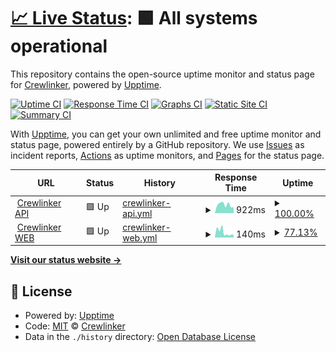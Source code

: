 # [📈 Live Status](https://crewlinker.github.io/uptime): <!--live status--> **🟩 All systems operational**

This repository contains the open-source uptime monitor and status page for [Crewlinker](crewlinker.com), powered by [Upptime](https://github.com/upptime/upptime).

[![Uptime CI](https://github.com/crewlinker/uptime/workflows/Uptime%20CI/badge.svg)](https://github.com/crewlinker/uptime/actions?query=workflow%3A%22Uptime+CI%22)
[![Response Time CI](https://github.com/crewlinker/uptime/workflows/Response%20Time%20CI/badge.svg)](https://github.com/crewlinker/uptime/actions?query=workflow%3A%22Response+Time+CI%22)
[![Graphs CI](https://github.com/crewlinker/uptime/workflows/Graphs%20CI/badge.svg)](https://github.com/crewlinker/uptime/actions?query=workflow%3A%22Graphs+CI%22)
[![Static Site CI](https://github.com/crewlinker/uptime/workflows/Static%20Site%20CI/badge.svg)](https://github.com/crewlinker/uptime/actions?query=workflow%3A%22Static+Site+CI%22)
[![Summary CI](https://github.com/crewlinker/uptime/workflows/Summary%20CI/badge.svg)](https://github.com/crewlinker/uptime/actions?query=workflow%3A%22Summary+CI%22)

With [Upptime](https://upptime.js.org), you can get your own unlimited and free uptime monitor and status page, powered entirely by a GitHub repository. We use [Issues](https://github.com/crewlinker/uptime/issues) as incident reports, [Actions](https://github.com/crewlinker/uptime/actions) as uptime monitors, and [Pages](https://crewlinker.github.io/uptime) for the status page.

<!--start: status pages-->
<!-- This summary is generated by Upptime (https://github.com/upptime/upptime) -->
<!-- Do not edit this manually, your changes will be overwritten -->
<!-- prettier-ignore -->
| URL | Status | History | Response Time | Uptime |
| --- | ------ | ------- | ------------- | ------ |
| <img alt="" src="https://icons.duckduckgo.com/ip3/null.ico" height="13"> [Crewlinker API](graphapi.prod.v3.crewlinker.com) | 🟩 Up | [crewlinker-api.yml](https://github.com/crewlinker/uptime/commits/HEAD/history/crewlinker-api.yml) | <details><summary><img alt="Response time graph" src="./graphs/crewlinker-api/response-time-week.png" height="20"> 922ms</summary><br><a href="https://crewlinker.github.io/uptime/history/crewlinker-api"><img alt="Response time 741" src="https://img.shields.io/endpoint?url=https%3A%2F%2Fraw.githubusercontent.com%2Fcrewlinker%2Fuptime%2FHEAD%2Fapi%2Fcrewlinker-api%2Fresponse-time.json"></a><br><a href="https://crewlinker.github.io/uptime/history/crewlinker-api"><img alt="24-hour response time 965" src="https://img.shields.io/endpoint?url=https%3A%2F%2Fraw.githubusercontent.com%2Fcrewlinker%2Fuptime%2FHEAD%2Fapi%2Fcrewlinker-api%2Fresponse-time-day.json"></a><br><a href="https://crewlinker.github.io/uptime/history/crewlinker-api"><img alt="7-day response time 922" src="https://img.shields.io/endpoint?url=https%3A%2F%2Fraw.githubusercontent.com%2Fcrewlinker%2Fuptime%2FHEAD%2Fapi%2Fcrewlinker-api%2Fresponse-time-week.json"></a><br><a href="https://crewlinker.github.io/uptime/history/crewlinker-api"><img alt="30-day response time 930" src="https://img.shields.io/endpoint?url=https%3A%2F%2Fraw.githubusercontent.com%2Fcrewlinker%2Fuptime%2FHEAD%2Fapi%2Fcrewlinker-api%2Fresponse-time-month.json"></a><br><a href="https://crewlinker.github.io/uptime/history/crewlinker-api"><img alt="1-year response time 741" src="https://img.shields.io/endpoint?url=https%3A%2F%2Fraw.githubusercontent.com%2Fcrewlinker%2Fuptime%2FHEAD%2Fapi%2Fcrewlinker-api%2Fresponse-time-year.json"></a></details> | <details><summary><a href="https://crewlinker.github.io/uptime/history/crewlinker-api">100.00%</a></summary><a href="https://crewlinker.github.io/uptime/history/crewlinker-api"><img alt="All-time uptime 99.76%" src="https://img.shields.io/endpoint?url=https%3A%2F%2Fraw.githubusercontent.com%2Fcrewlinker%2Fuptime%2FHEAD%2Fapi%2Fcrewlinker-api%2Fuptime.json"></a><br><a href="https://crewlinker.github.io/uptime/history/crewlinker-api"><img alt="24-hour uptime 100.00%" src="https://img.shields.io/endpoint?url=https%3A%2F%2Fraw.githubusercontent.com%2Fcrewlinker%2Fuptime%2FHEAD%2Fapi%2Fcrewlinker-api%2Fuptime-day.json"></a><br><a href="https://crewlinker.github.io/uptime/history/crewlinker-api"><img alt="7-day uptime 100.00%" src="https://img.shields.io/endpoint?url=https%3A%2F%2Fraw.githubusercontent.com%2Fcrewlinker%2Fuptime%2FHEAD%2Fapi%2Fcrewlinker-api%2Fuptime-week.json"></a><br><a href="https://crewlinker.github.io/uptime/history/crewlinker-api"><img alt="30-day uptime 98.29%" src="https://img.shields.io/endpoint?url=https%3A%2F%2Fraw.githubusercontent.com%2Fcrewlinker%2Fuptime%2FHEAD%2Fapi%2Fcrewlinker-api%2Fuptime-month.json"></a><br><a href="https://crewlinker.github.io/uptime/history/crewlinker-api"><img alt="1-year uptime 99.76%" src="https://img.shields.io/endpoint?url=https%3A%2F%2Fraw.githubusercontent.com%2Fcrewlinker%2Fuptime%2FHEAD%2Fapi%2Fcrewlinker-api%2Fuptime-year.json"></a></details>
| <img alt="" src="https://icons.duckduckgo.com/ip3/crewlinker.com.ico" height="13"> [Crewlinker WEB](https://crewlinker.com) | 🟩 Up | [crewlinker-web.yml](https://github.com/crewlinker/uptime/commits/HEAD/history/crewlinker-web.yml) | <details><summary><img alt="Response time graph" src="./graphs/crewlinker-web/response-time-week.png" height="20"> 140ms</summary><br><a href="https://crewlinker.github.io/uptime/history/crewlinker-web"><img alt="Response time 201" src="https://img.shields.io/endpoint?url=https%3A%2F%2Fraw.githubusercontent.com%2Fcrewlinker%2Fuptime%2FHEAD%2Fapi%2Fcrewlinker-web%2Fresponse-time.json"></a><br><a href="https://crewlinker.github.io/uptime/history/crewlinker-web"><img alt="24-hour response time 274" src="https://img.shields.io/endpoint?url=https%3A%2F%2Fraw.githubusercontent.com%2Fcrewlinker%2Fuptime%2FHEAD%2Fapi%2Fcrewlinker-web%2Fresponse-time-day.json"></a><br><a href="https://crewlinker.github.io/uptime/history/crewlinker-web"><img alt="7-day response time 140" src="https://img.shields.io/endpoint?url=https%3A%2F%2Fraw.githubusercontent.com%2Fcrewlinker%2Fuptime%2FHEAD%2Fapi%2Fcrewlinker-web%2Fresponse-time-week.json"></a><br><a href="https://crewlinker.github.io/uptime/history/crewlinker-web"><img alt="30-day response time 189" src="https://img.shields.io/endpoint?url=https%3A%2F%2Fraw.githubusercontent.com%2Fcrewlinker%2Fuptime%2FHEAD%2Fapi%2Fcrewlinker-web%2Fresponse-time-month.json"></a><br><a href="https://crewlinker.github.io/uptime/history/crewlinker-web"><img alt="1-year response time 201" src="https://img.shields.io/endpoint?url=https%3A%2F%2Fraw.githubusercontent.com%2Fcrewlinker%2Fuptime%2FHEAD%2Fapi%2Fcrewlinker-web%2Fresponse-time-year.json"></a></details> | <details><summary><a href="https://crewlinker.github.io/uptime/history/crewlinker-web">77.13%</a></summary><a href="https://crewlinker.github.io/uptime/history/crewlinker-web"><img alt="All-time uptime 99.23%" src="https://img.shields.io/endpoint?url=https%3A%2F%2Fraw.githubusercontent.com%2Fcrewlinker%2Fuptime%2FHEAD%2Fapi%2Fcrewlinker-web%2Fuptime.json"></a><br><a href="https://crewlinker.github.io/uptime/history/crewlinker-web"><img alt="24-hour uptime 100.00%" src="https://img.shields.io/endpoint?url=https%3A%2F%2Fraw.githubusercontent.com%2Fcrewlinker%2Fuptime%2FHEAD%2Fapi%2Fcrewlinker-web%2Fuptime-day.json"></a><br><a href="https://crewlinker.github.io/uptime/history/crewlinker-web"><img alt="7-day uptime 77.13%" src="https://img.shields.io/endpoint?url=https%3A%2F%2Fraw.githubusercontent.com%2Fcrewlinker%2Fuptime%2FHEAD%2Fapi%2Fcrewlinker-web%2Fuptime-week.json"></a><br><a href="https://crewlinker.github.io/uptime/history/crewlinker-web"><img alt="30-day uptime 94.74%" src="https://img.shields.io/endpoint?url=https%3A%2F%2Fraw.githubusercontent.com%2Fcrewlinker%2Fuptime%2FHEAD%2Fapi%2Fcrewlinker-web%2Fuptime-month.json"></a><br><a href="https://crewlinker.github.io/uptime/history/crewlinker-web"><img alt="1-year uptime 99.23%" src="https://img.shields.io/endpoint?url=https%3A%2F%2Fraw.githubusercontent.com%2Fcrewlinker%2Fuptime%2FHEAD%2Fapi%2Fcrewlinker-web%2Fuptime-year.json"></a></details>

<!--end: status pages-->

[**Visit our status website →**](https://crewlinker.github.io/uptime)

## 📄 License

- Powered by: [Upptime](https://github.com/upptime/upptime)
- Code: [MIT](./LICENSE) © [Crewlinker](crewlinker.com)
- Data in the `./history` directory: [Open Database License](https://opendatacommons.org/licenses/odbl/1-0/)
